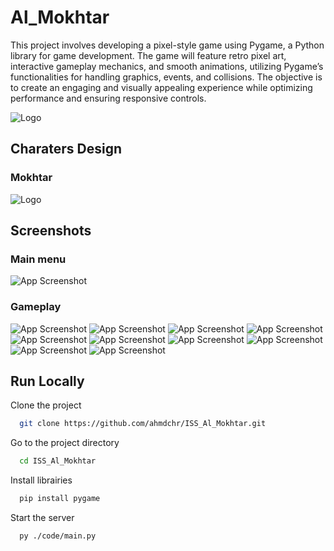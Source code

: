 
# Al_Mokhtar
This project involves developing a pixel-style game using Pygame, a Python library for game development. The game will feature retro pixel art, interactive gameplay mechanics, and smooth animations, utilizing Pygame’s functionalities for handling graphics, events, and collisions. The objective is to create an engaging and visually appealing experience while optimizing performance and ensuring responsive controls.



![Logo](logo.jpg)

## Charaters Design
### Mokhtar

![Logo](Mokhtar_Character.png)

## Screenshots

### Main menu
![App Screenshot](screenshots/Mainmenu.png)
### Gameplay
![App Screenshot](screenshots/gameplay1.png)
![App Screenshot](screenshots/gameplay2.png)
![App Screenshot](screenshots/gameplay3.png)
![App Screenshot](screenshots/gameplay4.png)
![App Screenshot](screenshots/gameplay5.png)
![App Screenshot](screenshots/gameplay6.png)
![App Screenshot](screenshots/gameplay7.png)
![App Screenshot](screenshots/gameplay8.png)
![App Screenshot](screenshots/gameplay9.png)
![App Screenshot](screenshots/gameplay10.png)
## Run Locally

Clone the project

```bash
  git clone https://github.com/ahmdchr/ISS_Al_Mokhtar.git
```

Go to the project directory

```bash
  cd ISS_Al_Mokhtar
```

Install librairies

```bash
  pip install pygame
```

Start the server

```bash
  py ./code/main.py
```


